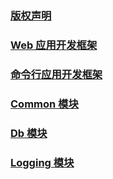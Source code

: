### [版权声明](/cn/manual/copyright)

### [Web 应用开发框架](/cn/manual/web)

### [命令行应用开发框架](/cn/manual/cli)

### [Common 模块](/cn/manual/common)

### [Db 模块](/cn/manual/db)

### [Logging 模块](/cn/manual/logging)
